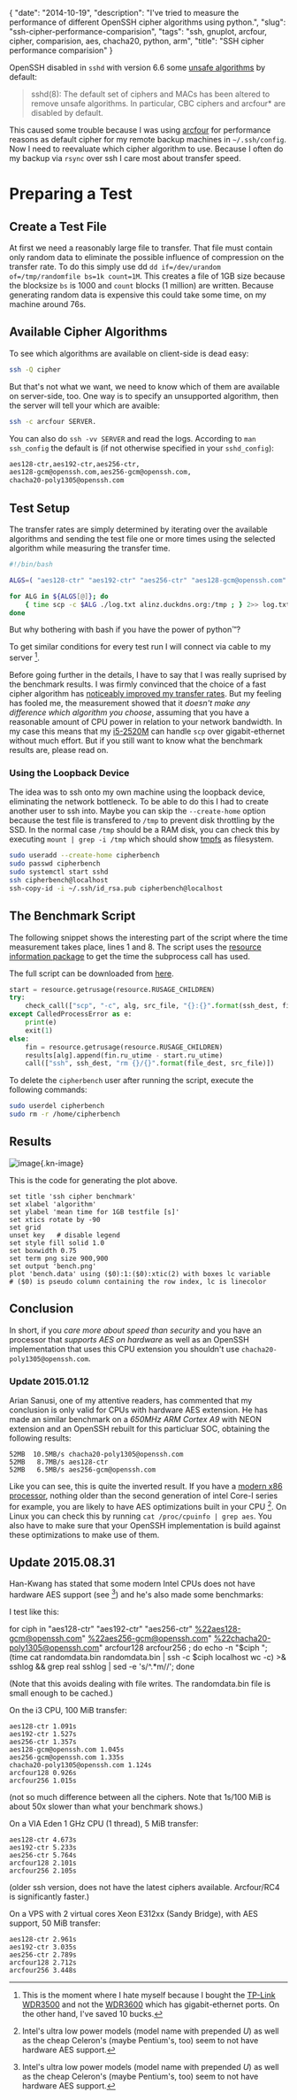 {
    "date": "2014-10-19",
    "description": "I've tried to measure the performance of different OpenSSH cipher algorithms using python.",
    "slug": "ssh-cipher-performance-comparision",
    "tags": "ssh, gnuplot, arcfour, cipher, comparision, aes, chacha20, python, arm",
    "title": "SSH cipher performance comparision"
}

OpenSSH disabled in `sshd` with version 6.6 some [unsafe
algorithms](http://marc.info/?l=openssh-unix-dev&m=141264100821529&w=2)
by default:

> sshd(8): The default set of ciphers and MACs has been altered to
> remove unsafe algorithms. In particular, CBC ciphers and arcfour\* are
> disabled by default.

This caused some trouble because I was using
[arcfour](http://en.wikipedia.org/wiki/RC4) for performance reasons as
default cipher for my remote backup machines in `~/.ssh/config`. Now I
need to reevaluate which cipher algorithm to use. Because I often do my
backup via `rsync` over ssh I care most about transfer speed.

Preparing a Test
================

Create a Test File
------------------

At first we need a reasonably large file to transfer. That file must
contain only random data to eliminate the possible influence of
compression on the transfer rate. To do this simply use dd
`dd if=/dev/urandom of=/tmp/randomfile bs=1k count=1M`.
This creates a file of 1GB size because the blocksize `bs` is 1000 and
`count` blocks (1 million) are written. Because generating random data
is expensive this could take some time, on my machine around 76s.

Available Cipher Algorithms
---------------------------

To see which algorithms are available on client-side is dead easy:

```bash
ssh -Q cipher
```

But that's not what we want, we need to know which of them are available
on server-side, too. One way is to specify an unsupported algorithm,
then the server will tell your which are avaible:

```bash
ssh -c arcfour SERVER.
```

You can also do `ssh -vv SERVER` and read the logs. According to
`man ssh_config` the default is (if not otherwise specified in your
`sshd_config`):

```bash
aes128-ctr,aes192-ctr,aes256-ctr,
aes128-gcm@openssh.com,aes256-gcm@openssh.com,
chacha20-poly1305@openssh.com
```

Test Setup
----------

The transfer rates are simply determined by iterating over the available
algorithms and sending the test file one or more times using the
selected algorithm while measuring the transfer time.

```bash
#!/bin/bash

ALGS=( "aes128-ctr" "aes192-ctr" "aes256-ctr" "aes128-gcm@openssh.com" "aes256-gcm@openssh.com" "chacha20-poly1305@openssh.com" )

for ALG in ${ALGS[@]}; do
    { time scp -c $ALG ./log.txt alinz.duckdns.org:/tmp ; } 2>> log.txt
done
```

But why bothering with bash if you have the power of python™?

<div class="strike">

To get similar conditions for every test run I will connect via cable to
my server [^1].

</div>

Before going further in the details, I have to say that I was really
suprised by the benchmark results. I was firmly convinced that the
choice of a fast cipher algorithm has [noticeably improved my transfer
rates](https://bbs.archlinux.org/viewtopic.php?id=9107). But my feeling
has fooled me, the measurement showed that it *doesn't make any
difference which algorithm you choose*, assuming that you have a
reasonable amount of CPU power in relation to your network bandwidth. In
my case this means that my
[i5-2520M](http://ark.intel.com/de/products/52229/Intel-Core-i5-2520M-Processor-3M-Cache-up-to-3_20-GHz)
can handle `scp` over gigabit-ethernet without much effort. But if you
still want to know what the benchmark results are, please read on.

### Using the Loopback Device

The idea was to ssh onto my own machine using the loopback device,
eliminating the network bottleneck. To be able to do this I had to
create another user to ssh into. Maybe you can skip the `--create-home`
option because the test file is transfered to `/tmp` to prevent disk
throttling by the SSD. In the normal case `/tmp` should be a RAM disk,
you can check this by executing `mount | grep -i /tmp` which should show
[tmpfs](http://en.wikipedia.org/wiki/Tmpfs) as filesystem.

```bash
sudo useradd --create-home cipherbench
sudo passwd cipherbench
sudo systemctl start sshd
ssh cipherbench@localhost
ssh-copy-id -i ~/.ssh/id_rsa.pub cipherbench@localhost
```

The Benchmark Script
--------------------

The following snippet shows the interesting part of the script where the
time measurement takes place, lines 1 and 8. The script uses the
[resource information
package](https://docs.python.org/3/library/resource.html) to get the
time the subprocess call has used.

The full script can be downloaded from [here](/files/ssh_bench.py).

```python
start = resource.getrusage(resource.RUSAGE_CHILDREN)
try:
    check_call(["scp", "-c", alg, src_file, "{}:{}".format(ssh_dest, file_dest)])
except CalledProcessError as e:
    print(e)
    exit(1)
else:
    fin = resource.getrusage(resource.RUSAGE_CHILDREN)
    results[alg].append(fin.ru_utime - start.ru_utime)
    call(["ssh", ssh_dest, "rm {}/{}".format(file_dest, src_file)])
```

To delete the `cipherbench` user after running the script,
execute the following commands:

```bash
sudo userdel cipherbench
sudo rm -r /home/cipherbench
```

Results
-------

![image](/imgs/ssh_cipher_bench.png){.kn-image}

This is the code for generating the plot above.

```gnuplot
set title 'ssh cipher benchmark'
set xlabel 'algorithm'
set ylabel 'mean time for 1GB testfile [s]'
set xtics rotate by -90
set grid
unset key   # disable legend
set style fill solid 1.0
set boxwidth 0.75
set term png size 900,900
set output 'bench.png'
plot 'bench.data' using ($0):1:($0):xtic(2) with boxes lc variable
# ($0) is pseudo column containing the row index, lc is linecolor
```

Conclusion
----------

In short, if you *care more about speed than security* and you have an
processor that *supports AES on hardware* as well as an OpenSSH
implementation that uses this CPU extension you shouldn't use
`chacha20-poly1305@openssh.com`.

### **Update 2015.01.12**

Arian Sanusi, one of my attentive readers, has commented that my
conclusion is only valid for CPUs with hardware AES extension. He has
made an similar benchmark on a *650MHz ARM Cortex A9* with NEON
extension and an OpenSSH rebuilt for this particluar SOC, obtaining the
following results:

```
52MB  10.5MB/s chacha20-poly1305@openssh.com
52MB   8.7MB/s aes128-ctr
52MB   6.5MB/s aes256-gcm@openssh.com
```

Like you can see, this is quite the inverted result. If you have a
[modern x86
processor](http://en.wikipedia.org/wiki/AES_instruction_set), nothing
older than the second generation of intel Core-I series for example, you
are likely to have AES optimizations built in your CPU [^2]. On Linux
you can check this by running `cat /proc/cpuinfo | grep aes`. You also
have to make sure that your OpenSSH implementation is build against
these optimizations to make use of them.

**Update 2015.08.31**
---------------------

Han-Kwang has stated that some modern Intel CPUs does not have hardware
AES support (see [^3]) and he's also made some benchmarks:

I test like this:

for ciph in "aes128-ctr" "aes192-ctr" "aes256-ctr"
<%22aes128-gcm@openssh.com>" <%22aes256-gcm@openssh.com>"
<%22chacha20-poly1305@openssh.com>" arcfour128 arcfour256 ; do echo -n
"\$ciph "; (time cat randomdata.bin randomdata.bin | ssh -c \$ciph
localhost wc -c) &gt;& sshlog && grep real sshlog | sed -e 's/\^.\*m//';
done

(Note that this avoids dealing with file writes. The randomdata.bin file
is small enough to be cached.)

On the i3 CPU, 100 MiB transfer:

```
aes128-ctr 1.091s
aes192-ctr 1.527s
aes256-ctr 1.357s
aes128-gcm@openssh.com 1.045s
aes256-gcm@openssh.com 1.335s
chacha20-poly1305@openssh.com 1.124s
arcfour128 0.926s
arcfour256 1.015s
```

(not so much difference between all the ciphers. Note that 1s/100 MiB is
about 50x slower than what your benchmark shows.)

On a VIA Eden 1 GHz CPU (1 thread), 5 MiB transfer:

```
aes128-ctr 4.673s
aes192-ctr 5.233s
aes256-ctr 5.764s
arcfour128 2.101s
arcfour256 2.105s
```

(older ssh version, does not have the latest ciphers available.
Arcfour/RC4 is significantly faster.)

On a VPS with 2 virtual cores Xeon E312xx (Sandy Bridge), with AES
support, 50 MiB transfer:

```
aes128-ctr 2.961s
aes192-ctr 3.035s
aes256-ctr 2.789s
arcfour128 2.712s
arcfour256 3.448s
```

[^1]: This is the moment where I hate myself because I bought the
    [TP-Link
    WDR3500](http://www.tp-link.com.de/products/details/?model=TL-WDR3500)
    and not the
    [WDR3600](http://www.tp-link.com.de/products/details/?model=TL-WDR3600)
    which has gigabit-ethernet ports. On the other hand, I've saved 10
    bucks.

[^2]: Intel's ultra low power models (model name with prepended *U*) as
    well as the cheap Celeron's (maybe Pentium's, too) seem to not have
    hardware AES support.

[^3]: Intel's ultra low power models (model name with prepended *U*) as
    well as the cheap Celeron's (maybe Pentium's, too) seem to not have
    hardware AES support.
